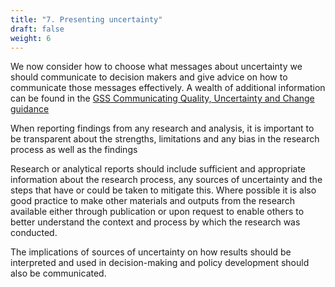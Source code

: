 ```yaml
---
title: "7. Presenting uncertainty"
draft: false
weight: 6
---
```


We now consider how to choose what messages about uncertainty we should communicate to decision makers and give advice on how to communicate those messages effectively. A wealth of additional information can be found in the [GSS Communicating Quality, Uncertainty and Change guidance](https://analysisfunction.civilservice.gov.uk/policy-store/communicating-quality-uncertainty-and-change/)

When reporting findings from any research and analysis, it is important to be transparent about the strengths, limitations and any bias in the research process as well as the findings

Research or analytical reports should include sufficient and appropriate information about the research process, any sources of uncertainty and the steps that have or could be taken to mitigate this. Where possible it is also good practice to make other materials and outputs from the research available either through publication or upon request to enable others to better understand the context and process by which the research was conducted.

The implications of sources of uncertainty on how results should be interpreted and used in decision-making and policy development should also be communicated.
